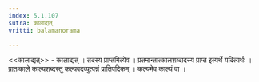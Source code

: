 ```yaml
---
index: 5.1.107
sutra: कालाद्यत्‌
vritti: balamanorama

---
```

<<कालाद्यत्>> - कालाद्यत् । तदस्य प्राप्तमित्येव । प्रतमान्तात्कालशब्दादस्य प्राप्त इत्यर्थे यदित्यर्थः । प्रातःकाले काल्यशब्दस्तु कल्यवदव्युत्पन्नं प्रातिपदिकम् । कल्यमेव काल्यं वा । 